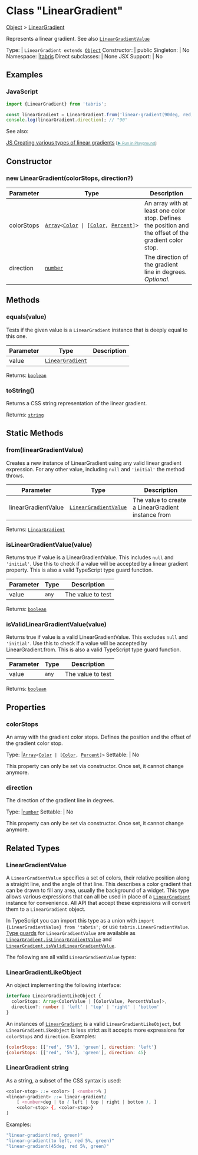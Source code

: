---
---
# Class "LinearGradient"

<a href="https://developer.mozilla.org/en-US/docs/Web/JavaScript/Reference/Global_Objects/Object" title="View &quot;Object&quot; on MDN">Object</a> > <a href="#" >LinearGradient</a>

Represents a linear gradient. See also [`LinearGradientValue`](./LinearGradient.md#lineargradientvalue)


Type: | <code style="white-space: nowrap">LinearGradient extends <a href="https://developer.mozilla.org/en-US/docs/Web/JavaScript/Reference/Global_Objects/Object" title="View &quot;Object&quot; on MDN">Object</a></code>
Constructor: | public
Singleton: | No
Namespace: |<a href="../modules.html#startup" >tabris</a>
Direct subclasses: | None
JSX Support: | No


## Examples
### JavaScript


```js
import {LinearGradient} from 'tabris';

const linearGradient = LinearGradient.from('linear-gradient(90deg, red, blue 50%, green)');
console.log(linearGradient.direction); // "90"
```



See also:
  
[<span class='language js'>JS</span> Creating various types of linear gradients](https://github.com/eclipsesource/tabris-js/tree/v3.9.0/snippets/widget-lineargradient.js) <span style="font-size: 75%;">[<a href="https://playground.tabris.com/?gitref=v3.9.0&snippet=widget-lineargradient.js" style="color: cadetblue;">► Run in Playground</a>]</span>

## Constructor

### new LinearGradient(colorStops, direction?)

Parameter|Type|Description
-|-|-
colorStops | <code style="white-space: nowrap"><a href="https://developer.mozilla.org/en-US/docs/Web/JavaScript/Reference/Global_Objects/Array" title="View &quot;Array&quot; on MDN">Array</a>&lt;<a href="Color.html" title="Color Class Reference">Color</a> &#124; [<a href="Color.html" title="Color Class Reference">Color</a>, <a href="Percent.html" title="Percent Class Reference">Percent</a>]&gt;</code> | An array with at least one color stop. Defines the position and the offset of the gradient color stop.
direction | <code style="white-space: nowrap"><a href="https://developer.mozilla.org/en-US/docs/Web/JavaScript/Data_structures#number_type" title="View &quot;number&quot; on MDN">number</a></code> | The direction of the gradient line in degrees. *Optional.*

## Methods

### equals(value)



Tests if the given value is a `LinearGradient` instance that is deeply equal to this one.


Parameter|Type|Description
-|-|-
value | <code style="white-space: nowrap"><a href="#" >LinearGradient</a></code> | 


Returns: <code style="white-space: nowrap"><a href="https://developer.mozilla.org/en-US/docs/Web/JavaScript/Data_structures#boolean_type" title="View &quot;boolean&quot; on MDN">boolean</a></code>

### toString()



Returns a CSS string representation of the linear gradient.

Returns: <code style="white-space: nowrap"><a href="https://developer.mozilla.org/en-US/docs/Web/JavaScript/Data_structures#string_type" title="View &quot;string&quot; on MDN">string</a></code>

## Static Methods

### from(linearGradientValue)



Creates a new instance of LinearGradient using any valid linear gradient expression. For any other value, including `null` and `'initial'` the method throws.


Parameter|Type|Description
-|-|-
linearGradientValue | <code style="white-space: nowrap"><a href="LinearGradient.html#lineargradientvalue" title="LinearGradient Class Type">LinearGradientValue</a></code> | The value to create a LinearGradient instance from


Returns: <code style="white-space: nowrap"><a href="#" >LinearGradient</a></code>

### isLinearGradientValue(value)



Returns true if value is a LinearGradientValue. This includes `null` and `'initial'`. Use this to check if a value will be accepted by a linear gradient property. This is also a valid TypeScript type guard function.


Parameter|Type|Description
-|-|-
value | <code style="white-space: nowrap"><a title="Literally any JavaScript value">any</a></code> | The value to test


Returns: <code style="white-space: nowrap"><a href="https://developer.mozilla.org/en-US/docs/Web/JavaScript/Data_structures#boolean_type" title="View &quot;boolean&quot; on MDN">boolean</a></code>

### isValidLinearGradientValue(value)



Returns true if value is a valid LinearGradientValue. This excludes `null` and `'initial'`. Use this to check if a value will be accepted by LinearGradient.from. This is also a valid TypeScript type guard function.


Parameter|Type|Description
-|-|-
value | <code style="white-space: nowrap"><a title="Literally any JavaScript value">any</a></code> | The value to test


Returns: <code style="white-space: nowrap"><a href="https://developer.mozilla.org/en-US/docs/Web/JavaScript/Data_structures#boolean_type" title="View &quot;boolean&quot; on MDN">boolean</a></code>


## Properties

### colorStops


An array with the gradient color stops. Defines the position and the offset of the gradient color stop.

Type: |<code style="white-space: nowrap"><a href="https://developer.mozilla.org/en-US/docs/Web/JavaScript/Reference/Global_Objects/Array" title="View &quot;Array&quot; on MDN">Array</a>&lt;<a href="Color.html" title="Color Class Reference">Color</a> &#124; [<a href="Color.html" title="Color Class Reference">Color</a>, <a href="Percent.html" title="Percent Class Reference">Percent</a>]&gt;</code>
Settable: | No




This property can only be set via constructor. Once set, it cannot change anymore.



### direction


The direction of the gradient line in degrees.

Type: |<code style="white-space: nowrap"><a href="https://developer.mozilla.org/en-US/docs/Web/JavaScript/Data_structures#number_type" title="View &quot;number&quot; on MDN">number</a></code>
Settable: | No




This property can only be set via constructor. Once set, it cannot change anymore.





## Related Types

### LinearGradientValue

A `LinearGradientValue` specifies a set of colors, their relative position along a straight line, and the angle of that line. This describes a color gradient that can be drawn to fill any area, usually the background of a widget. This type allows various expressions that can all be used in place of a [`LinearGradient`](./LinearGradient.md) instance for convenience. All API that accept these expressions will convert them to a `LinearGradient` object.

In TypeScript you can import this type as a union with `import {LinearGradientValue} from 'tabris';` or use `tabris.LinearGradientValue`. [Type guards](https://www.typescriptlang.org/docs/handbook/advanced-types.html#type-guards-and-differentiating-types) for `LinearGradientValue` are available as [`LinearGradient.isLinearGradientValue`](#islineargradientvaluevalue) and [`LinearGradient.isValidLinearGradientValue`](#isvalidlineargradientvaluevalue).

The following are all valid `LinearGradientValue` types:

### LinearGradientLikeObject

An object implementing the following interface:

```ts
interface LinearGradientLikeObject {
  colorStops: Array<ColorValue | [ColorValue, PercentValue]>,
  direction?: number | 'left' | 'top' | 'right' | 'bottom'
}
```

An instances of [`LinearGradient`](#class-lineargradient) is a valid `LinearGradientLikeObject`, but `LinearGradientLikeObject` is less strict as it accepts more expressions for `colorStops` and `direction`.
Examples:

```js
{colorStops: [['red', '5%'], 'green'], direction: 'left'}
{colorStops: [['red', '5%'], 'green'], direction: 45}
```

### LinearGradient string

 As a string, a subset of the CSS syntax is used:

```css
<color-stop> ::= <color> [ <number>% ]
<linear-gradient> ::= linear-gradient(
    [ <number>deg | to ( left | top | right | bottom ), ]
    <color-stop> {, <color-stop>}
)
```

Examples:

```js
"linear-gradient(red, green)"
"linear-gradient(to left, red 5%, green)"
"linear-gradient(45deg, red 5%, green)"
```


